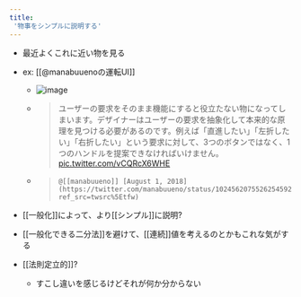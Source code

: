```yaml
---
title:
 '物事をシンプルに説明する'
---
```


- 最近よくこれに近い物を見る

- ex: [[@manabuuenoの運転UI]]
    - ![image](https://gyazo.com/9cac2f8e210d25c4c3b24763db151d07/thumb/1000)
    - >  ユーザーの要求をそのまま機能にすると役立たない物になってしまいます。デザイナーはユーザーの要求を抽象化して本来的な原理を見つける必要があるのです。例えば「直進したい」「左折したい」「右折したい」という要求に対して、3つのボタンではなく、1つのハンドルを提案できなければいけません。 [pic.twitter.com/vCQRcX6WHE](https://t.co/vCQRcX6WHE)
    - >  	@[[manabuueno]] [August 1, 2018](https://twitter.com/manabuueno/status/1024562075526254592?ref_src=twsrc%5Etfw)

- [[一般化]]によって、より[[シンプル]]に説明?

- [[一般化できる二分法]]を避けて、[[連続]]値を考えるのとかもこれな気がする

- [[法則定立的]]?
    - すこし違いを感じるけどそれが何か分からない
